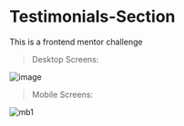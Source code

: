 # Testimonials-Section
This is a frontend mentor challenge

> Desktop Screens:

![image](https://github.com/JeremiahRanen7/Testimonials-Section/assets/141173239/d7e77a73-0077-4cfc-8efa-d537665a5f3f)

> Mobile Screens:

![mb1](https://github.com/JeremiahRanen7/Testimonials-Section/assets/141173239/bdeaa95e-47b1-4368-82ff-c2c6cdab3a28)

